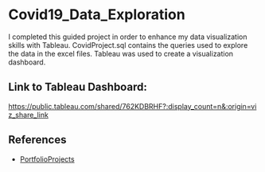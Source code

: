 # Covid19_Data_Exploration
I completed this guided project in order to enhance my data visualization skills with Tableau. CovidProject.sql contains the queries used to explore the data in the excel files. Tableau was used to create a visualization dashboard.

## Link to Tableau Dashboard: 
https://public.tableau.com/shared/762KDBRHF?:display_count=n&:origin=viz_share_link 

## References
- [PortfolioProjects](https://github.com/AlexTheAnalyst/PortfolioProjects)  
